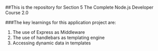 ##This is the repository for Section 5 The Complete Node.js Developer Course 2.0

###The key learnings for this application project are:
1. The use of Express as Middleware
2. The use of handlebars as templating engine
3. Accessing dynamic data in templates
